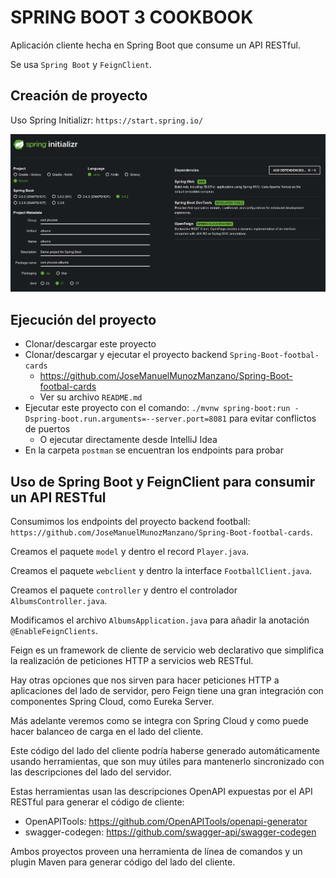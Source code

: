 # SPRING BOOT 3 COOKBOOK

Aplicación cliente hecha en Spring Boot que consume un API RESTful.

Se usa `Spring Boot` y `FeignClient`.

## Creación de proyecto

Uso Spring Initializr: `https://start.spring.io/`

![alt Spring Initialzr](./images/01-Spring-Initializr.png)

## Ejecución del proyecto

- Clonar/descargar este proyecto
- Clonar/descargar y ejecutar el proyecto backend `Spring-Boot-footbal-cards`
  - https://github.com/JoseManuelMunozManzano/Spring-Boot-footbal-cards
  - Ver su archivo `README.md`
- Ejecutar este proyecto con el comando: `./mvnw spring-boot:run -Dspring-boot.run.arguments=--server.port=8081` para evitar conflictos de puertos
    - O ejecutar directamente desde IntelliJ Idea
- En la carpeta `postman` se encuentran los endpoints para probar

## Uso de Spring Boot y FeignClient para consumir un API RESTful

Consumimos los endpoints del proyecto backend football: `https://github.com/JoseManuelMunozManzano/Spring-Boot-footbal-cards`.

Creamos el paquete `model` y dentro el record `Player.java`.

Creamos el paquete `webclient` y dentro la interface `FootballClient.java`.

Creamos el paquete `controller` y dentro el controlador `AlbumsController.java`.

Modificamos el archivo `AlbumsApplication.java` para añadir la anotación `@EnableFeignClients`.

Feign es un framework de cliente de servicio web declarativo que simplifica la realización de peticiones HTTP a servicios web RESTful.

Hay otras opciones que nos sirven para hacer peticiones HTTP a aplicaciones del lado de servidor, pero Feign tiene una gran integración con componentes Spring Cloud, como Eureka Server.

Más adelante veremos como se integra con Spring Cloud y como puede hacer balanceo de carga en el lado del cliente.

Este código del lado del cliente podría haberse generado automáticamente usando herramientas, que son muy útiles para mantenerlo sincronizado con las descripciones del lado del servidor.

Estas herramientas usan las descripciones OpenAPI expuestas por el API RESTful para generar el código de cliente:

- OpenAPITools: https://github.com/OpenAPITools/openapi-generator
- swagger-codegen: https://github.com/swagger-api/swagger-codegen

Ambos proyectos proveen una herramienta de línea de comandos y un plugin Maven para generar código del lado del cliente.